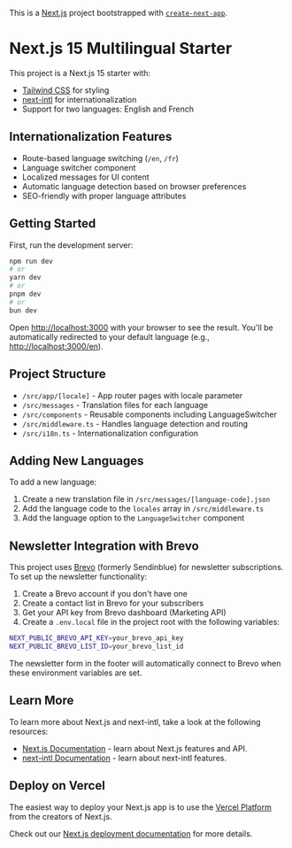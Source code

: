 This is a [Next.js](https://nextjs.org) project bootstrapped with [`create-next-app`](https://nextjs.org/docs/app/api-reference/cli/create-next-app).

# Next.js 15 Multilingual Starter

This project is a Next.js 15 starter with:

- [Tailwind CSS](https://tailwindcss.com/) for styling
- [next-intl](https://next-intl-docs.vercel.app/) for internationalization
- Support for two languages: English and French

## Internationalization Features

- Route-based language switching (`/en`, `/fr`)
- Language switcher component
- Localized messages for UI content
- Automatic language detection based on browser preferences
- SEO-friendly with proper language attributes

## Getting Started

First, run the development server:

```bash
npm run dev
# or
yarn dev
# or
pnpm dev
# or
bun dev
```

Open [http://localhost:3000](http://localhost:3000) with your browser to see the result. You'll be automatically redirected to your default language (e.g., [http://localhost:3000/en](http://localhost:3000/en)).

## Project Structure

- `/src/app/[locale]` - App router pages with locale parameter
- `/src/messages` - Translation files for each language
- `/src/components` - Reusable components including LanguageSwitcher
- `/src/middleware.ts` - Handles language detection and routing
- `/src/i18n.ts` - Internationalization configuration

## Adding New Languages

To add a new language:

1. Create a new translation file in `/src/messages/[language-code].json`
2. Add the language code to the `locales` array in `/src/middleware.ts`
3. Add the language option to the `LanguageSwitcher` component

## Newsletter Integration with Brevo

This project uses [Brevo](https://www.brevo.com/) (formerly Sendinblue) for newsletter subscriptions. To set up the newsletter functionality:

1. Create a Brevo account if you don't have one
2. Create a contact list in Brevo for your subscribers
3. Get your API key from Brevo dashboard (Marketing API)
4. Create a `.env.local` file in the project root with the following variables:

```bash
NEXT_PUBLIC_BREVO_API_KEY=your_brevo_api_key
NEXT_PUBLIC_BREVO_LIST_ID=your_brevo_list_id
```

The newsletter form in the footer will automatically connect to Brevo when these environment variables are set.

## Learn More

To learn more about Next.js and next-intl, take a look at the following resources:

- [Next.js Documentation](https://nextjs.org/docs) - learn about Next.js features and API.
- [next-intl Documentation](https://next-intl-docs.vercel.app/) - learn about next-intl features.

## Deploy on Vercel

The easiest way to deploy your Next.js app is to use the [Vercel Platform](https://vercel.com/new?utm_medium=default-template&filter=next.js&utm_source=create-next-app&utm_campaign=create-next-app-readme) from the creators of Next.js.

Check out our [Next.js deployment documentation](https://nextjs.org/docs/app/building-your-application/deploying) for more details.
